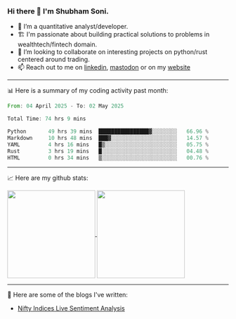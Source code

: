 ### Hi there 👋 I'm Shubham Soni.

- 🔭 I’m a quantitative analyst/developer.
- 🏗 I'm passionate about building practical solutions to problems in wealthtech/fintech domain.
- 👯 I’m looking to collaborate on interesting projects on python/rust centered around trading.
- 📫 Reach out to me on [linkedin](https://linkedin.com/in/shubxam), <a rel="me" href="https://mastodon.social/@shubxam">mastodon</a> or on my [website](https://shubxam.tech)

---

📊 Here is a summary of my coding activity past month:

<!--START_SECTION:waka-->

```rust
From: 04 April 2025 - To: 02 May 2025

Total Time: 74 hrs 9 mins

Python       49 hrs 39 mins  ████████████████▓░░░░░░░░   66.96 %
Markdown     10 hrs 48 mins  ███▓░░░░░░░░░░░░░░░░░░░░░   14.57 %
YAML         4 hrs 16 mins   █▒░░░░░░░░░░░░░░░░░░░░░░░   05.75 %
Rust         3 hrs 19 mins   █░░░░░░░░░░░░░░░░░░░░░░░░   04.48 %
HTML         0 hrs 34 mins   ▒░░░░░░░░░░░░░░░░░░░░░░░░   00.76 %
```

<!--END_SECTION:waka-->

---

📈 Here are my github stats:

<a href="https://github.com/shubxam">
  <img height=200 align="center" src="https://github-readme-stats.vercel.app/api/?username=shubxam&theme=dark&show=prs_merged_percentage&hide_rank=true&disable_animations=true&card_width=450" />
</a>
<a href="https://github.com/shubxam">
  <img height=200 align="center" src="https://github-readme-stats.vercel.app/api/top-langs/?username=shubxam&hide=HTML,CSS,Jupyter%20Notebook,Dart&size_weight=0.5&count_weight=0.5&hide_progress=true&card_width=100" />
</a>

---

📝 Here are some of the blogs I've written:

<!-- BLOG-POST-LIST:START -->
- [Nifty Indices Live Sentiment Analysis](https://shubxam.tech/nifty-indices-live-sentiment-analysis/)
<!-- BLOG-POST-LIST:END -->
